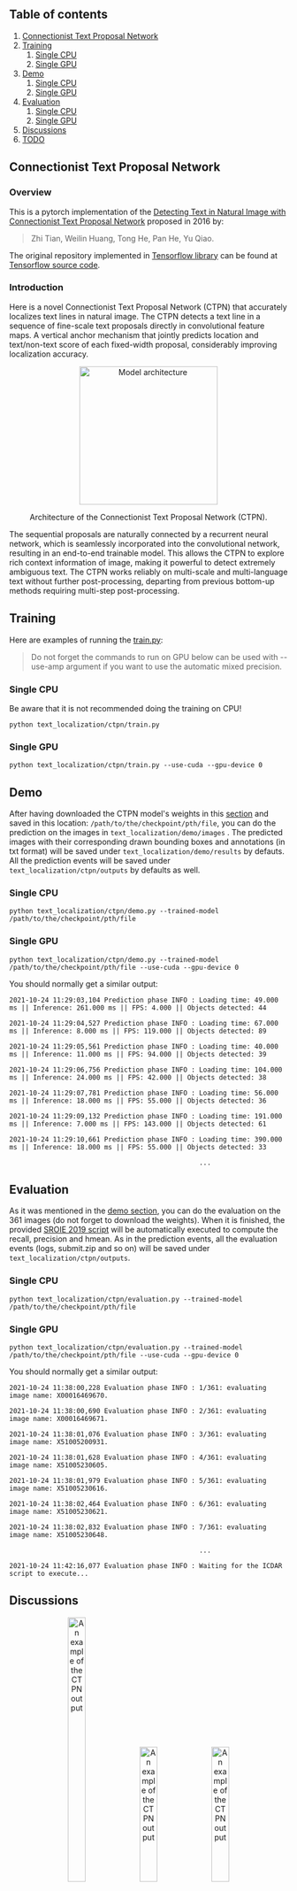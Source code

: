 ## Table of contents

1. [Connectionist Text Proposal Network](#Model)
2. [Training](#training)
    1. [Single CPU](#single-cpu-training)
    2. [Single GPU](#single-gpu-training)
3. [Demo](#demo)
    1. [Single CPU](#single-cpu-demo)
    2. [Single GPU](#single-gpu-demo)
4. [Evaluation](#evaluation)
    1. [Single CPU](#single-cpu-eval)
    2. [Single GPU](#single-gpu-eval)
5. [Discussions](#discussion)
6. [TODO](#todo)

## Connectionist Text Proposal Network <a name="model"/>

### Overview <a name="overview"/>

This is a pytorch implementation of
the [Detecting Text in Natural Image with Connectionist Text Proposal Network](https://arxiv.org/abs/1609.03605)
proposed in 2016 by:

> Zhi Tian, Weilin Huang, Tong He, Pan He, Yu Qiao.

The original repository implemented in [Tensorflow library](https://github.com/tensorflow/tensorflow) can be found
at [Tensorflow source code](https://github.com/tianzhi0549/CTPN).

### Introduction <a name="intro"/>

Here is a novel Connectionist Text Proposal Network (CTPN) that accurately localizes text lines in natural image. The
CTPN detects a text line in a sequence of fine-scale text proposals directly in convolutional feature maps. A vertical
anchor mechanism that jointly predicts location and text/non-text score of each fixed-width proposal, considerably
improving localization accuracy.

<div align=center>
   <img src="./figures/ctpn_architecture.png" height="250" title="Model architecture" alt="Model architecture"/>
   <p>Architecture of the Connectionist Text Proposal Network (CTPN).</p>
</div>

The sequential proposals are naturally connected by a recurrent neural network, which is seamlessly incorporated into
the convolutional network, resulting in an end-to-end trainable model. This allows the CTPN to explore rich context
information of image, making it powerful to detect extremely ambiguous text. The CTPN works reliably on multi-scale and
multi-language text without further post-processing, departing from previous bottom-up methods requiring multi-step
post-processing.

## Training <a name="training"/>

Here are examples of running the [train.py](train.py):

> Do not forget the commands to run on GPU below can be used with --use-amp argument if you want to use the automatic mixed precision.

### Single CPU <a name="single-cpu-training"/>

Be aware that it is not recommended doing the training on CPU!

```
python text_localization/ctpn/train.py
```

### Single GPU <a name="single-gpu-training"/>

```
python text_localization/ctpn/train.py --use-cuda --gpu-device 0
```

## Demo <a name="demo"/>

After having downloaded the CTPN model's weights in this [section](../../README.md#results) and saved in this
location: `/path/to/the/checkpoint/pth/file`, you can do the prediction on the images in `text_localization/demo/images`
. The predicted images with their corresponding drawn bounding boxes and annotations (in txt format) will be saved
under `text_localization/demo/results` by defauts. All the prediction events will be saved
under `text_localization/ctpn/outputs` by defaults as well.

### Single CPU <a name="single-cpu-demo"/>

```
python text_localization/ctpn/demo.py --trained-model /path/to/the/checkpoint/pth/file
```

### Single GPU <a name="single-gpu-demo"/>

```
python text_localization/ctpn/demo.py --trained-model /path/to/the/checkpoint/pth/file --use-cuda --gpu-device 0
```

You should normally get a similar output:

```
2021-10-24 11:29:03,104 Prediction phase INFO : Loading time: 49.000 ms || Inference: 261.000 ms || FPS: 4.000 || Objects detected: 44

2021-10-24 11:29:04,527 Prediction phase INFO : Loading time: 67.000 ms || Inference: 8.000 ms || FPS: 119.000 || Objects detected: 89

2021-10-24 11:29:05,561 Prediction phase INFO : Loading time: 40.000 ms || Inference: 11.000 ms || FPS: 94.000 || Objects detected: 39

2021-10-24 11:29:06,756 Prediction phase INFO : Loading time: 104.000 ms || Inference: 24.000 ms || FPS: 42.000 || Objects detected: 38

2021-10-24 11:29:07,781 Prediction phase INFO : Loading time: 56.000 ms || Inference: 18.000 ms || FPS: 55.000 || Objects detected: 36

2021-10-24 11:29:09,132 Prediction phase INFO : Loading time: 191.000 ms || Inference: 7.000 ms || FPS: 143.000 || Objects detected: 61

2021-10-24 11:29:10,661 Prediction phase INFO : Loading time: 390.000 ms || Inference: 18.000 ms || FPS: 55.000 || Objects detected: 33

                                                ...
```

## Evaluation <a name="evaluation"/>

As it was mentioned in the [demo section](#demo), you can do the evaluation on the 361 images (do not forget to download
the weights). When it is finished, the provided [SROIE 2019 script](../../scripts/evaluation/task1/script.py) will
be automatically executed to compute the recall, precision and hmean. As in the prediction events, all the evaluation
events (logs, submit.zip and so on) will be saved under `text_localization/ctpn/outputs`.

### Single CPU <a name="single-cpu-eval"/>

```
python text_localization/ctpn/evaluation.py --trained-model /path/to/the/checkpoint/pth/file
```

### Single GPU <a name="single-gpu-eval"/>

```
python text_localization/ctpn/evaluation.py --trained-model /path/to/the/checkpoint/pth/file --use-cuda --gpu-device 0
```

You should normally get a similar output:

```
2021-10-24 11:38:00,228 Evaluation phase INFO : 1/361: evaluating image name: X00016469670.

2021-10-24 11:38:00,690 Evaluation phase INFO : 2/361: evaluating image name: X00016469671.

2021-10-24 11:38:01,076 Evaluation phase INFO : 3/361: evaluating image name: X51005200931.

2021-10-24 11:38:01,628 Evaluation phase INFO : 4/361: evaluating image name: X51005230605.

2021-10-24 11:38:01,979 Evaluation phase INFO : 5/361: evaluating image name: X51005230616.

2021-10-24 11:38:02,464 Evaluation phase INFO : 6/361: evaluating image name: X51005230621.

2021-10-24 11:38:02,832 Evaluation phase INFO : 7/361: evaluating image name: X51005230648.

                                                ...
                                                
2021-10-24 11:42:16,077 Evaluation phase INFO : Waiting for the ICDAR script to execute...

```

## Discussions <a name="discussions"/>

<div align="center">
  <img src="./figures/X00016469670.jpg" style="width: 25%; height: 35%" title="An example of the CTPN output" />
  <img src="./figures/X51005361923.jpg" style="width: 25%; height: 25%" title="An example of the CTPN output" />
  <img src="./figures/X51005806718.jpg" style="width: 25%; height: 25%" title="An example of the CTPN output" />
  <img src="./figures/X51006334139.jpg" style="width: 25%; height: 25%" title="An example of the CTPN output" />
  <img src="./figures/X51006556810.jpg" style="width: 25%; height: 25%" title="An example of the CTPN output" />
  <img src="./figures/X51007103597.jpg" style="width: 35%; height: 25%" title="An example of the CTPN output" />
  <p>CTPN detection results on several challenging images. Green boxes are predictions and red boxes are the ground truths.</p>
</div>

&nbsp;

As one can notice, this implementation of the CTPN is slightly different from the paper and here are the changes:

1. The weight initialization for convolutional and fully-connected layers is based on this paper: https://arxiv.org/abs/1502.01852. 
   That is to say the `Gaussian distribution` with zero-mean and standard deviation (std) of <img src="https://render.githubusercontent.com/render/math?math=\sqrt{2 / N}"> where `N` is the number of incoming connections. 
   The `BiLSTM` weight initialization is based on this paper: https://arxiv.org/abs/1702.00071.

2. The average number of matched anchors is about `1` when using the original CTPN anchor matching method. This is not actually good to recall texts (especially the small ones) with high scores. 
   That is why the threshold for positive anchors was decreased from 0.7 to 0.5 and from 0.5 to 0.3 for negative anchors in order to increase the average number of matched anchors which is now `4`. 
   
3. The regression loss used in the CTPN is the smooth L1 loss. Although it is a good loss, it is not free from outliers.
   That is why the balanced L1 loss was used.

4. Because of the imbalance between the number of positive and negative anchors, `λ1` from the regression loss is set to
   `2.0` to balance the loss terms.

In order to improve my results, here are two potentials solutions I can think of:

1. Multi-scale testing.
2. Implementation of the side-refinement approach.

## TODO <a name="todo"/>

Here is a to-do list which should be complete subsequently.

* [ ] Implementation of the multiscale testing.
* [ ] Implementation of the side-refinement approach.